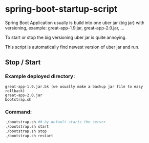 # spring-boot-startup-script
Spring Boot Application usually is build into one uber jar (big jar) with versioning, example: great-app-1.9.jar, great-app-2.0.jar, ... 

To start or stop the big versioning uber jar is quite annoying.

This script is automatically find newest version of uber jar and run.

## Stop / Start
### Example deployed directory:
```
great-app-1.9.jar.bk (we usually make a backup jar file to easy rollback)
great-app-2.0.jar
bootstrap.sh
```

### Command:
```bash
./bootstrap.sh ## by default starts the server 
./bootstrap.sh start
./bootstrap.sh stop
./bootstrap.sh restart
```



